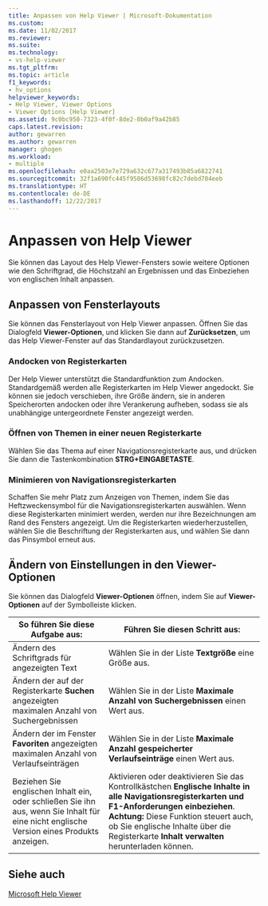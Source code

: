 ```yaml
---
title: Anpassen von Help Viewer | Microsoft-Dokumentation
ms.custom: 
ms.date: 11/02/2017
ms.reviewer: 
ms.suite: 
ms.technology:
- vs-help-viewer
ms.tgt_pltfrm: 
ms.topic: article
f1_keywords:
- hv_options
helpviewer_keywords:
- Help Viewer, Viewer Options
- Viewer Options [Help Viewer]
ms.assetid: 9c0bc950-7323-4f0f-8de2-0b0af9a42b85
caps.latest.revision: 
author: gewarren
ms.author: gewarren
manager: ghogen
ms.workload:
- multiple
ms.openlocfilehash: e0aa2503e7e729a632c677a317493b85a6822741
ms.sourcegitcommit: 32f1a690fc445f9586d53698fc82c7debd784eeb
ms.translationtype: HT
ms.contentlocale: de-DE
ms.lasthandoff: 12/22/2017
---
```

# <a name="customize-the-help-viewer"></a>Anpassen von Help Viewer
Sie können das Layout des Help Viewer-Fensters sowie weitere Optionen wie den Schriftgrad, die Höchstzahl an Ergebnissen und das Einbeziehen von englischen Inhalt anpassen.

## <a name="customizing-window-layout"></a>Anpassen von Fensterlayouts
Sie können das Fensterlayout von Help Viewer anpassen. Öffnen Sie das Dialogfeld **Viewer-Optionen**, und klicken Sie dann auf **Zurücksetzen**, um das Help Viewer-Fenster auf das Standardlayout zurückzusetzen.  

### <a name="docking-tabs"></a>Andocken von Registerkarten
Der Help Viewer unterstützt die Standardfunktion zum Andocken. Standardgemäß werden alle Registerkarten im Help Viewer angedockt. Sie können sie jedoch verschieben, ihre Größe ändern, sie in anderen Speicherorten andocken oder ihre Verankerung aufheben, sodass sie als unabhängige untergeordnete Fenster angezeigt werden.
  
### <a name="opening-a-topic-in-a-new-tab"></a>Öffnen von Themen in einer neuen Registerkarte
Wählen Sie das Thema auf einer Navigationsregisterkarte aus, und drücken Sie dann die Tastenkombination **STRG+EINGABETASTE**.
  
### <a name="minimize-a-navigation-tab"></a>Minimieren von Navigationsregisterkarten
Schaffen Sie mehr Platz zum Anzeigen von Themen, indem Sie das Heftzweckensymbol für die Navigationsregisterkarten auswählen. Wenn diese Registerkarten minimiert werden, werden nur ihre Bezeichnungen am Rand des Fensters angezeigt. Um die Registerkarten wiederherzustellen, wählen Sie die Beschriftung der Registerkarten aus, und wählen Sie dann das Pinsymbol erneut aus.
  
## <a name="changing-settings-in-viewer-options"></a>Ändern von Einstellungen in den Viewer-Optionen  
Sie können das Dialogfeld **Viewer-Optionen** öffnen, indem Sie auf **Viewer-Optionen** auf der Symbolleiste klicken.  
  
|So führen Sie diese Aufgabe aus:|Führen Sie diesen Schritt aus:|  
|---------------------------|---------------------|  
|Ändern des Schriftgrads für angezeigten Text|Wählen Sie in der Liste **Textgröße** eine Größe aus.|  
|Ändern der auf der Registerkarte **Suchen** angezeigten maximalen Anzahl von Suchergebnissen|Wählen Sie in der Liste **Maximale Anzahl von Suchergebnissen** einen Wert aus.|  
|Ändern der im Fenster **Favoriten** angezeigten maximalen Anzahl von Verlaufseinträgen|Wählen Sie in der Liste **Maximale Anzahl gespeicherter Verlaufseinträge** einen Wert aus.|  
|Beziehen Sie englischen Inhalt ein, oder schließen Sie ihn aus, wenn Sie Inhalt für eine nicht englische Version eines Produkts anzeigen.|Aktivieren oder deaktivieren Sie das Kontrollkästchen **Englische Inhalte in alle Navigationsregisterkarten und F1-Anforderungen einbeziehen**. **Achtung:** Diese Funktion steuert auch, ob Sie englische Inhalte über die Registerkarte **Inhalt verwalten** herunterladen können.|

## <a name="see-also"></a>Siehe auch
[Microsoft Help Viewer](../ide/microsoft-help-viewer.md)